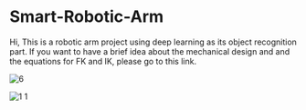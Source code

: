 # Smart-Robotic-Arm

Hi, This is a robotic arm project using deep learning as its object recognition part. If you want to have a brief idea about the mechanical design and and the equations for FK and IK, please go to this link.

![6](https://cloud.githubusercontent.com/assets/19586511/25280982/aae9e25a-2660-11e7-9c52-7e9a754146d5.jpg)

![1 1](https://cloud.githubusercontent.com/assets/19586511/25281037/e5bf3c36-2660-11e7-87ff-2b33b756d08c.jpg)

